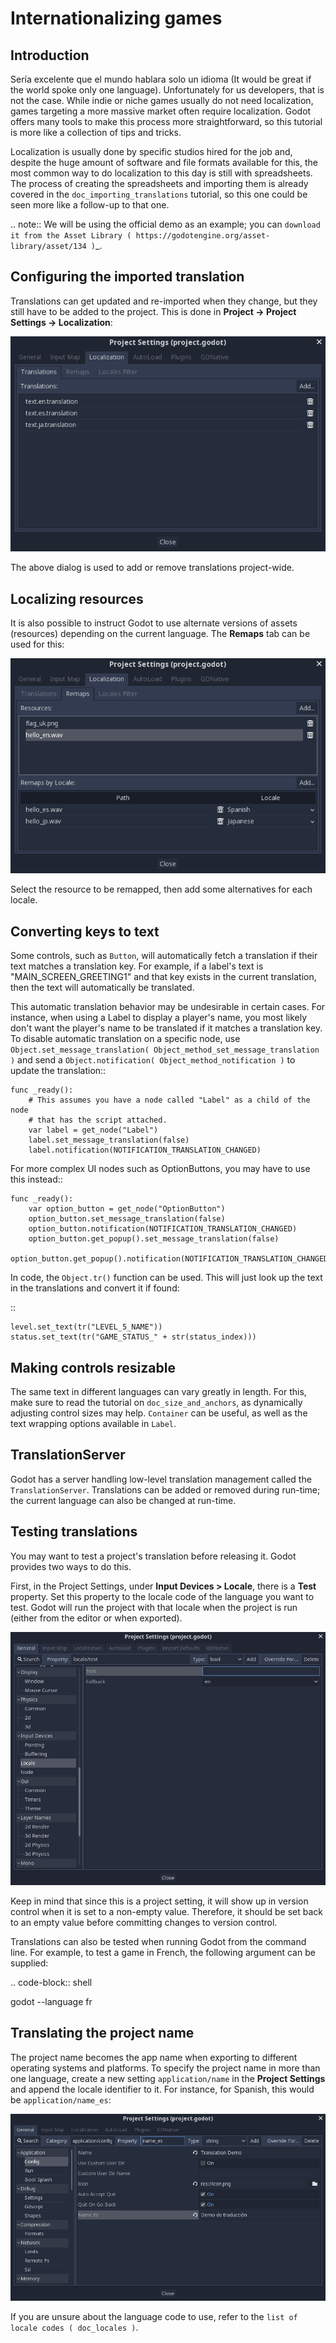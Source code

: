 

Internationalizing games
========================

Introduction
------------

Sería excelente que el mundo hablara solo un idioma (It would be great if the
world spoke only one language). Unfortunately for
us developers, that is not the case. While indie or niche games usually
do not need localization, games targeting a more massive market
often require localization. Godot offers many tools to make this process
more straightforward, so this tutorial is more like a collection of
tips and tricks.

Localization is usually done by specific studios hired for the job and,
despite the huge amount of software and file formats available for this,
the most common way to do localization to this day is still with
spreadsheets. The process of creating the spreadsheets and importing
them is already covered in the `doc_importing_translations` tutorial,
so this one could be seen more like a follow-up to that one.


.. note:: We will be using the official demo as an example; you can
          `download it from the Asset Library ( https://godotengine.org/asset-library/asset/134 )`_.

Configuring the imported translation
------------------------------------

Translations can get updated and re-imported when they change, but
they still have to be added to the project. This is done in
**Project → Project Settings → Localization**:

![](img/localization_dialog.png)

The above dialog is used to add or remove translations project-wide.

Localizing resources
--------------------

It is also possible to instruct Godot to use alternate versions of
assets (resources) depending on the current language. The **Remaps** tab
can be used for this:

![](img/localization_remaps.png)

Select the resource to be remapped, then add some alternatives for each
locale.

Converting keys to text
-----------------------

Some controls, such as `Button`,
will automatically fetch a translation if their text matches a translation key.
For example, if a label's text is "MAIN_SCREEN_GREETING1" and that key exists
in the current translation, then the text will automatically be translated.

This automatic translation behavior may be undesirable in certain cases. For
instance, when using a Label to display a player's name, you most likely don't
want the player's name to be translated if it matches a translation key. To
disable automatic translation on a specific node, use
`Object.set_message_translation( Object_method_set_message_translation )`
and send a `Object.notification( Object_method_notification )` to update the
translation::

    func _ready():
        # This assumes you have a node called "Label" as a child of the node
        # that has the script attached.
        var label = get_node("Label")
        label.set_message_translation(false)
        label.notification(NOTIFICATION_TRANSLATION_CHANGED)

For more complex UI nodes such as OptionButtons, you may have to use this instead::

    func _ready():
        var option_button = get_node("OptionButton")
        option_button.set_message_translation(false)
        option_button.notification(NOTIFICATION_TRANSLATION_CHANGED)
        option_button.get_popup().set_message_translation(false)
        option_button.get_popup().notification(NOTIFICATION_TRANSLATION_CHANGED)

In code, the `Object.tr()`
function can be used. This will just look up the text in the
translations and convert it if found:

::

    level.set_text(tr("LEVEL_5_NAME"))
    status.set_text(tr("GAME_STATUS_" + str(status_index)))

Making controls resizable
--------------------------

The same text in different languages can vary greatly in length. For
this, make sure to read the tutorial on `doc_size_and_anchors`, as
dynamically adjusting control sizes may help.
`Container` can be useful, as well as the text wrapping
options available in `Label`.

TranslationServer
-----------------

Godot has a server handling low-level translation management
called the `TranslationServer`.
Translations can be added or removed during run-time;
the current language can also be changed at run-time.

Testing translations
--------------------

You may want to test a project's translation before releasing it. Godot provides two ways
to do this.

First, in the Project Settings, under **Input Devices > Locale**, there is a **Test**
property. Set this property to the locale code of the language you want to test. Godot will
run the project with that locale when the project is run (either from the editor or when
exported).

![](img/locale_test.png)

Keep in mind that since this is a project setting, it will show up in version control when
it is set to a non-empty value. Therefore, it should be set back to an empty value before
committing changes to version control.

Translations can also be tested when running Godot from the command line.
For example, to test a game in French, the following argument can be
supplied:

.. code-block:: shell

   godot --language fr

Translating the project name
----------------------------

The project name becomes the app name when exporting to different
operating systems and platforms. To specify the project name in more
than one language, create a new setting `application/name` in the **Project
Settings** and append the locale identifier to it.
For instance, for Spanish, this would be `application/name_es`:

![](img/localized_name.png)

If you are unsure about the language code to use, refer to the
`list of locale codes ( doc_locales )`.
